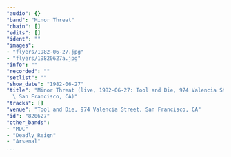 ```yaml
---
"audio": {}
"band": "Minor Threat"
"chain": []
"edits": []
"ident": ""
"images":
- "flyers/1982-06-27.jpg"
- "flyers/19820627a.jpg"
"info": ""
"recorded": ""
"setlist": ""
"show_date": "1982-06-27"
"title": "Minor Threat (live, 1982-06-27: Tool and Die, 974 Valencia Street,\
  \ San Francisco, CA)"
"tracks": []
"venue": "Tool and Die, 974 Valencia Street, San Francisco, CA"
"id": "820627"
"other_bands":
- "MDC"
- "Deadly Reign"
- "Arsenal"
...
```

